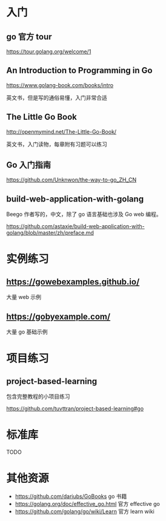 # 入门

## go 官方 tour

https://tour.golang.org/welcome/1   

## An Introduction to Programming in Go

https://www.golang-book.com/books/intro

英文书，但是写的通俗易懂，入门非常合适

## The Little Go Book

http://openmymind.net/The-Little-Go-Book/

英文书，入门读物，每章附有习题可以练习

## Go 入门指南

https://github.com/Unknwon/the-way-to-go_ZH_CN

## build-web-application-with-golang

Beego 作者写的，中文，除了 go 语言基础也涉及 Go web 编程。

https://github.com/astaxie/build-web-application-with-golang/blob/master/zh/preface.md


# 实例练习


## https://gowebexamples.github.io/

大量 web 示例

## https://gobyexample.com/

大量 go 基础示例


# 项目练习

## project-based-learning

包含完整教程的小项目练习

https://github.com/tuvttran/project-based-learning#go


# 标准库

TODO

# 其他资源

- https://github.com/dariubs/GoBooks go 书籍
- https://golang.org/doc/effective_go.html 官方 effective go
- https://github.com/golang/go/wiki/Learn 官方 learn wiki
